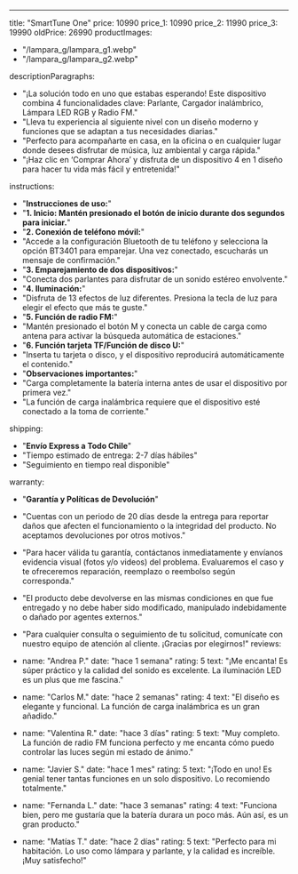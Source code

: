 ---
title: "SmartTune One"
price: 10990
price_1: 10990
price_2: 11990
price_3: 19990
oldPrice: 26990
productImages:
  - "/lampara_g/lampara_g1.webp"
  - "/lampara_g/lampara_g2.webp"

descriptionParagraphs:
  - "¡La solución todo en uno que estabas esperando! Este dispositivo combina 4 funcionalidades clave: Parlante, Cargador inalámbrico, Lámpara LED RGB y Radio FM."
  - "Lleva tu experiencia al siguiente nivel con un diseño moderno y funciones que se adaptan a tus necesidades diarias."
  - "Perfecto para acompañarte en casa, en la oficina o en cualquier lugar donde desees disfrutar de música, luz ambiental y carga rápida."
  - "¡Haz clic en ‘Comprar Ahora’ y disfruta de un dispositivo 4 en 1 diseño para hacer tu vida más fácil y entretenida!"

instructions:
  - "**Instrucciones de uso:**"
  - "**1. Inicio: Mantén presionado el botón de inicio durante dos segundos para iniciar.**"
  - "**2. Conexión de teléfono móvil:**"
  - "Accede a la configuración Bluetooth de tu teléfono y selecciona la opción BT3401 para emparejar. Una vez conectado, escucharás un mensaje de confirmación."
  - "**3. Emparejamiento de dos dispositivos:**"
  - "Conecta dos parlantes para disfrutar de un sonido estéreo envolvente."
  - "**4. Iluminación:**"
  - "Disfruta de 13 efectos de luz diferentes. Presiona la tecla de luz para elegir el efecto que más te guste."
  - "**5. Función de radio FM:**"
  - "Mantén presionado el botón M y conecta un cable de carga como antena para activar la búsqueda automática de estaciones."
  - "**6. Función tarjeta TF/Función de disco U:**"
  - "Inserta tu tarjeta o disco, y el dispositivo reproducirá automáticamente el contenido."
  - "**Observaciones importantes:**"
  - "Carga completamente la batería interna antes de usar el dispositivo por primera vez."
  - "La función de carga inalámbrica requiere que el dispositivo esté conectado a la toma de corriente."

shipping:
  - "**Envío Express a Todo Chile**"
  - "Tiempo estimado de entrega: 2-7 días hábiles"
  - "Seguimiento en tiempo real disponible"

warranty:
  - "**Garantía y Políticas de Devolución**"
  - "Cuentas con un periodo de 20 días desde la entrega para reportar daños que afecten el funcionamiento o la integridad del producto. No aceptamos devoluciones por otros motivos."
  - "Para hacer válida tu garantía, contáctanos inmediatamente y envíanos evidencia visual (fotos y/o videos) del problema. Evaluaremos el caso y te ofreceremos reparación, reemplazo o reembolso según corresponda."
  - "El producto debe devolverse en las mismas condiciones en que fue entregado y no debe haber sido modificado, manipulado indebidamente o dañado por agentes externos."
  - "Para cualquier consulta o seguimiento de tu solicitud, comunícate con nuestro equipo de atención al cliente. ¡Gracias por elegirnos!"
reviews:
  - name: "Andrea P."
    date: "hace 1 semana"
    rating: 5
    text: "¡Me encanta! Es súper práctico y la calidad del sonido es excelente. La iluminación LED es un plus que me fascina."

  - name: "Carlos M."
    date: "hace 2 semanas"
    rating: 4
    text: "El diseño es elegante y funcional. La función de carga inalámbrica es un gran añadido."

  - name: "Valentina R."
    date: "hace 3 días"
    rating: 5
    text: "Muy completo. La función de radio FM funciona perfecto y me encanta cómo puedo controlar las luces según mi estado de ánimo."

  - name: "Javier S."
    date: "hace 1 mes"
    rating: 5
    text: "¡Todo en uno! Es genial tener tantas funciones en un solo dispositivo. Lo recomiendo totalmente."

  - name: "Fernanda L."
    date: "hace 3 semanas"
    rating: 4
    text: "Funciona bien, pero me gustaría que la batería durara un poco más. Aún así, es un gran producto."

  - name: "Matías T."
    date: "hace 2 días"
    rating: 5
    text: "Perfecto para mi habitación. Lo uso como lámpara y parlante, y la calidad es increíble. ¡Muy satisfecho!"

